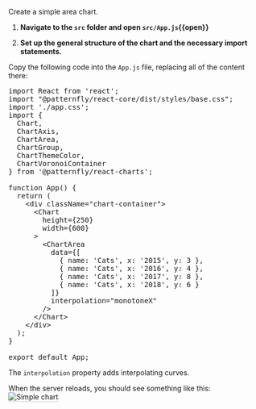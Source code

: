 Create a simple area chart.

1. <strong>Navigate to the `src` folder and open `src/App.js`{{open}}</strong>

2. <strong>Set up the general structure of the chart and the necessary import statements.</strong>

Copy the following code into the `App.js` file, replacing all of the content there:

<pre class="file" data-filename="App.js" data-target="replace">
import React from 'react';
import "@patternfly/react-core/dist/styles/base.css";
import './app.css';
import {
  Chart,
  ChartAxis,
  ChartArea,
  ChartGroup,
  ChartThemeColor,
  ChartVoronoiContainer
} from '@patternfly/react-charts';

function App() {
  return (
    &lt;div className=&quot;chart-container&quot;&gt;
      &lt;Chart
        height={250}
        width={600}
      &gt;
        &lt;ChartArea
          data={[
            { name: &#39;Cats&#39;, x: &#39;2015&#39;, y: 3 },
            { name: &#39;Cats&#39;, x: &#39;2016&#39;, y: 4 },
            { name: &#39;Cats&#39;, x: &#39;2017&#39;, y: 8 },
            { name: &#39;Cats&#39;, x: &#39;2018&#39;, y: 6 }
          ]}
          interpolation="monotoneX"
        /&gt;
      &lt;/Chart&gt;
    &lt;/div&gt;
  );
}

export default App;
</pre>

The `interpolation` property adds interpolating curves.

When the server reloads, you should see something like this:
<img src="area-chart/assets/simple.png" alt="Simple chart" style="box-shadow: rgba(3, 3, 3, 0.2) 0px 1.25px 2.5px 0px;" />
